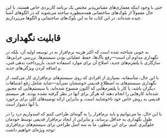 حتی با وجود اینکه معماری‌های مقیاس‌پذیر مختص یک برنامه کاربردی خاص هستند، با این حال معمولاً از بلوک‌های ساختمانی همه‌منظوره ساخته می‌شوند که در الگوهای آشنا چیده شده‌اند. در این کتاب ما به این بلوک‌های ساختمانی و الگوها می‌پردازیم.

# قابلیت نگهداری
به خوبی شناخته شده است که اکثر هزینه نرم‌افزار نه در توسعه اولیه آن، بلکه در نگهداری مداوم آن است—رفع باگ‌ها، حفظ عملیاتی بودن سیستم‌ها، بررسی خرابی‌ها، سازگاری با پلتفرم‌های جدید، اصلاح آن برای موارد استفاده جدید، بازپرداخت بدهی فنی، و اضافه کردن ویژگی‌های جدید.

با این حال، متأسفانه، بسیاری از افرادی که روی سیستم‌های نرم‌افزاری کار می‌کنند، از نگهداری سیستم‌های به اصطلاح قدیمی خوششان نمی‌آید—شاید شامل رفع اشتباهات دیگران باشد، یا کار با پلتفرم‌هایی که اکنون منسوخ شده‌اند، یا سیستم‌هایی که مجبور شده‌اند کارهایی را انجام دهند که هرگز برای آنها در نظر گرفته نشده بودند. هر سیستم قدیمی به روش خاص خود ناخوشایند است، و بنابراین ارائه توصیه‌های کلی برای برخورد با آنها دشوار است.

با این حال، ما می‌توانیم و باید نرم‌افزار را به گونه‌ای طراحی کنیم که امیدواریم درد را در طول نگهداری به حداقل برساند، و بنابراین از ایجاد نرم‌افزار قدیمی توسط خودمان جلوگیری کنیم. برای این منظور، ما به سه اصل طراحی برای سیستم‌های نرم‌افزاری توجه ویژه‌ای خواهیم داشت: 